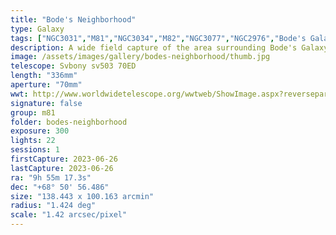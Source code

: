 ```yaml
---
title: "Bode's Neighborhood"
type: Galaxy
tags: ["NGC3031","M81","NGC3034","M82","NGC3077","NGC2976","Bode's Galaxy","Cigar Galaxy", "Skykomish River"]
description: A wide field capture of the area surrounding Bode's Galaxy (M81), including nearby Cigar Galaxy (M82). Taken from the banks of the Skykomish River. 
image: /assets/images/gallery/bodes-neighborhood/thumb.jpg
telescope: Svbony sv503 70ED
length: "336mm"
aperture: "70mm"
wwt: http://www.worldwidetelescope.org/wwtweb/ShowImage.aspx?reverseparity=True&scale=0.283520&name=m81-and-m82.jpg&imageurl=https://deepskyworkflows.com/assets/images/gallery/bodes-neighborhood/bodes-neighborhood.jpg&credits=Jeremy+Likness+at+DeepSkyWorkflows.com&creditsUrl=https://deepskyworkflows.com/&ra=148.642226&dec=69.257215&x=5224.1&y=4283.8&rotation=267.49&thumb=https://deepskyworkflows.com/assets/images/gallery/bodes-neighborhood/thumb.jpg
signature: false
group: m81
folder: bodes-neighborhood
exposure: 300
lights: 22 
sessions: 1
firstCapture: 2023-06-26
lastCapture: 2023-06-26
ra: "9h 55m 17.3s"
dec: "+68° 50' 56.486"
size: "138.443 x 100.163 arcmin"
radius: "1.424 deg"
scale: "1.42 arcsec/pixel"
---
```

